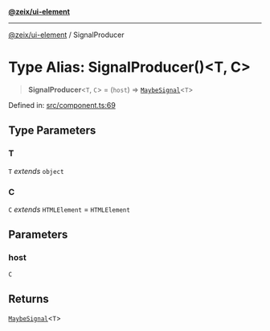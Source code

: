 [**@zeix/ui-element**](../README.md)

***

[@zeix/ui-element](../globals.md) / SignalProducer

# Type Alias: SignalProducer()\<T, C\>

> **SignalProducer**\<`T`, `C`\> = (`host`) => [`MaybeSignal`](MaybeSignal.md)\<`T`\>

Defined in: [src/component.ts:69](https://github.com/zeixcom/ui-element/blob/62aded0dfd41b132db684ccc25a7494068f0d957/src/component.ts#L69)

## Type Parameters

### T

`T` *extends* `object`

### C

`C` *extends* `HTMLElement` = `HTMLElement`

## Parameters

### host

`C`

## Returns

[`MaybeSignal`](MaybeSignal.md)\<`T`\>
